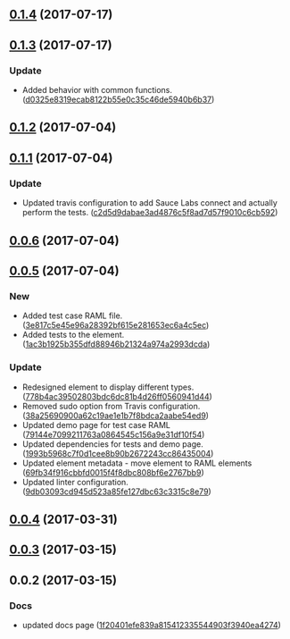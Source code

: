 <a name="0.1.4"></a>
## [0.1.4](https://github.com/advanced-rest-client/raml-docs-types-viewer/compare/0.1.3...v0.1.4) (2017-07-17)




<a name="0.1.3"></a>
## [0.1.3](https://github.com/advanced-rest-client/raml-docs-types-viewer/compare/0.1.2...v0.1.3) (2017-07-17)


### Update

* Added behavior with common functions. ([d0325e8319ecab8122b55e0c35c46de5940b6b37](https://github.com/advanced-rest-client/raml-docs-types-viewer/commit/d0325e8319ecab8122b55e0c35c46de5940b6b37))



<a name="0.1.2"></a>
## [0.1.2](https://github.com/advanced-rest-client/raml-docs-types-viewer/compare/0.1.1...v0.1.2) (2017-07-04)




<a name="0.1.1"></a>
## [0.1.1](https://github.com/advanced-rest-client/raml-docs-types-viewer/compare/0.0.6...v0.1.1) (2017-07-04)


### Update

* Updated travis configuration to add Sauce Labs connect and actually perform the tests. ([c2d5d9dabae3ad4876c5f8ad7d57f9010c6cb592](https://github.com/advanced-rest-client/raml-docs-types-viewer/commit/c2d5d9dabae3ad4876c5f8ad7d57f9010c6cb592))



<a name="0.0.6"></a>
## [0.0.6](https://github.com/advanced-rest-client/raml-docs-types-viewer/compare/0.0.5...v0.0.6) (2017-07-04)




<a name="0.0.5"></a>
## [0.0.5](https://github.com/advanced-rest-client/raml-docs-types-viewer/compare/0.0.3...v0.0.5) (2017-07-04)


### New

* Added test case RAML file. ([3e817c5e45e96a28392bf615e281653ec6a4c5ec](https://github.com/advanced-rest-client/raml-docs-types-viewer/commit/3e817c5e45e96a28392bf615e281653ec6a4c5ec))
* Added tests to the element. ([1ac3b1925b355dfd88946b21324a974a2993dcda](https://github.com/advanced-rest-client/raml-docs-types-viewer/commit/1ac3b1925b355dfd88946b21324a974a2993dcda))

### Update

* Redesigned element to display different types. ([778b4ac39502803bdc6dc81b4d26ff0560941d44](https://github.com/advanced-rest-client/raml-docs-types-viewer/commit/778b4ac39502803bdc6dc81b4d26ff0560941d44))
* Removed sudo option from Travis configuration. ([38a25690900a62c19ae1e1b7f8bdca2aabe54ed9](https://github.com/advanced-rest-client/raml-docs-types-viewer/commit/38a25690900a62c19ae1e1b7f8bdca2aabe54ed9))
* Updated demo page for test case RAML ([79144e7099211763a0864545c156a9e31df10f54](https://github.com/advanced-rest-client/raml-docs-types-viewer/commit/79144e7099211763a0864545c156a9e31df10f54))
* Updated dependencies for tests and demo page. ([1993b5968c7f0d1cee8b90b2672243cc86435004](https://github.com/advanced-rest-client/raml-docs-types-viewer/commit/1993b5968c7f0d1cee8b90b2672243cc86435004))
* Updated element metadata - move element to RAML elements ([69fb34f916cbbfd0015f4f8dbc808bf6e2767bb9](https://github.com/advanced-rest-client/raml-docs-types-viewer/commit/69fb34f916cbbfd0015f4f8dbc808bf6e2767bb9))
* Updated linter configuration. ([9db03093cd945d523a85fe127dbc63c3315c8e79](https://github.com/advanced-rest-client/raml-docs-types-viewer/commit/9db03093cd945d523a85fe127dbc63c3315c8e79))



<a name="0.0.4"></a>
## [0.0.4](https://github.com/advanced-rest-client/raml-docs-types-viewer/compare/0.0.3...v0.0.4) (2017-03-31)




<a name="0.0.3"></a>
## [0.0.3](https://github.com/advanced-rest-client/raml-docs-types-viewer/compare/0.0.2...v0.0.3) (2017-03-15)




<a name="0.0.2"></a>
## 0.0.2 (2017-03-15)


### Docs

* updated docs page ([1f20401efe839a815412335544903f3940ea4274](https://github.com/advanced-rest-client/raml-docs-types-viewer/commit/1f20401efe839a815412335544903f3940ea4274))



